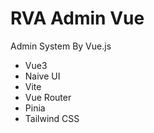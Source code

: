 # RVA Admin Vue

Admin System By Vue.js

- Vue3
- Naive UI
- Vite
- Vue Router
- Pinia
- Tailwind CSS
